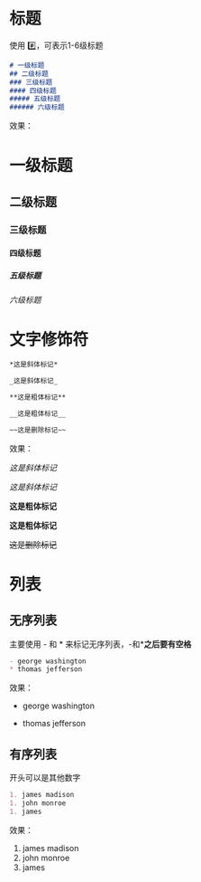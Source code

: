 # 标题
使用 :hash:，可表示1-6级标题
```md
# 一级标题
## 二级标题
### 三级标题
#### 四级标题
##### 五级标题
###### 六级标题
```
效果：
# 一级标题
## 二级标题
### 三级标题
#### 四级标题
##### 五级标题
###### 六级标题

# 文字修饰符
```md
*这是斜体标记*

_这是斜体标记_

**这是粗体标记**

__这是粗体标记__

~~这是删除标记~~
```

效果：

*这是斜体标记*

_这是斜体标记_

**这是粗体标记**

__这是粗体标记__

~~这是删除标记~~

# 列表
## 无序列表
主要使用 - 和 * 来标记无序列表，-和***之后要有空格**
```md
- george washington
* thomas jefferson
```
效果：
- george washington
* thomas jefferson

## 有序列表
开头可以是其他数字
```md
1. james madison
1. john monroe
1. james
```
效果：
1. james madison
1. john monroe
1. james
